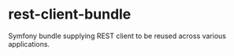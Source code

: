 rest-client-bundle
==================

Symfony bundle supplying REST client to be reused across various applications.
